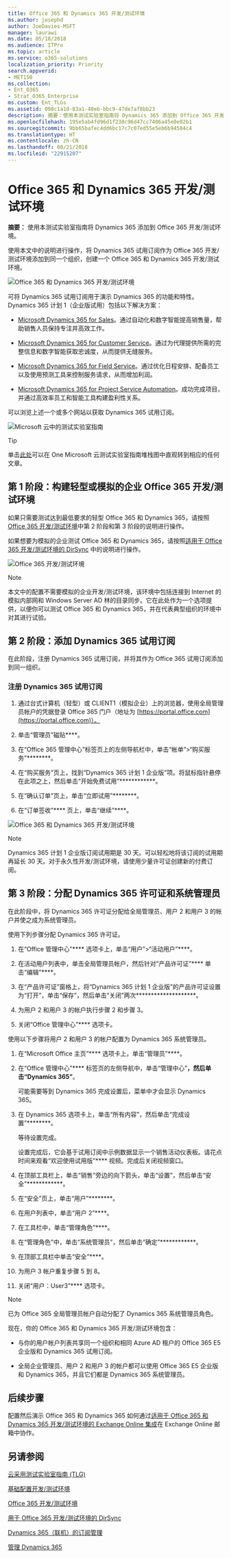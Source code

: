 ```yaml
---
title: Office 365 和 Dynamics 365 开发/测试环境
ms.author: josephd
author: JoeDavies-MSFT
manager: laurawi
ms.date: 05/18/2018
ms.audience: ITPro
ms.topic: article
ms.service: o365-solutions
localization_priority: Priority
search.appverid:
- MET150
ms.collection:
- Ent_O365
- Strat_O365_Enterprise
ms.custom: Ent_TLGs
ms.assetid: 098c1a1d-83a1-40eb-bbc9-47de7af8bb23
description: 摘要：使用本测试实验室指南将 Dynamics 365 添加到 Office 365 开发/测试环境。
ms.openlocfilehash: 195e5ab4fd96d1f238c96d47cc7406a45e0e02b1
ms.sourcegitcommit: 9bb65bafec4dd6bc17c7c07ed55e5eb6b94584c4
ms.translationtype: HT
ms.contentlocale: zh-CN
ms.lasthandoff: 08/21/2018
ms.locfileid: "22915207"
---
```

# <a name="office-365-and-dynamics-365-devtest-environment"></a>Office 365 和 Dynamics 365 开发/测试环境

 **摘要：** 使用本测试实验室指南将 Dynamics 365 添加到 Office 365 开发/测试环境。
  
使用本文中的说明进行操作，将 Dynamics 365 试用订阅作为 Office 365 开发/测试环境添加到同一个组织，创建一个 Office 365 和 Dynamics 365 开发/测试环境。

![Office 365 和 Dynamics 365 开发/测试环境](media/o365-dynamics365-dev-test.png)
  
  
可将 Dynamics 365 试用订阅用于演示 Dynamics 365 的功能和特性。Dynamics 365 计划 1（企业版试用）包括以下解决方案：
  
- [Microsoft Dynamics 365 for Sales](https://www.microsoft.com/dynamics365/sales)。通过自动化和数字智能提高销售量，帮助销售人员保持专注并高效工作。
    
- [Microsoft Dynamics 365 for Customer Service](https://www.microsoft.com/dynamics365/customer-service)。通过为代理提供所需的完整信息和数字智能获取忠诚度，从而提供无缝服务。
    
- [Microsoft Dynamics 365 for Field Service](https://www.microsoft.com/dynamics365/field-service)。通过优化日程安排、配备员工以及使用预测工具来控制服务请求，从而增加利润。
    
- [Microsoft Dynamics 365 for Project Service Automation](https://www.microsoft.com/zh-CN/dynamics365/project-service-automation)。成功完成项目，并通过高效率员工和智能工具构建盈利性关系。
    
可以浏览上述一个或多个网站以获取 Dynamics 365 试用订阅。
  
![Microsoft 云中的测试实验室指南](media/24ad0d1b-3274-40fb-972a-b8188b7268d1.png)
  
> [!TIP]
> 单击[此处](http://aka.ms/catlgstack)可以在 One Microsoft 云测试实验室指南堆栈图中直观转到相应的任何文章。
  
## <a name="phase-1-build-out-your-lightweight-or-simulated-enterprise-office-365-devtest-environment"></a>第 1 阶段：构建轻型或模拟的企业 Office 365 开发/测试环境

如果只需要测试达到最低要求的轻型 Office 365 和 Dynamics 365，请按照 [Office 365 开发/测试环境](office-365-dev-test-environment.md)中第 2 阶段和第 3 阶段的说明进行操作。
  
如果想要为模拟的企业测试 Office 365 和 Dynamics 365，请按照[适用于 Office 365 开发/测试环境的 DirSync](dirsync-for-your-office-365-dev-test-environment.md) 中的说明进行操作。

![Office 365 开发/测试环境](media/48fb91aa-09b0-4020-a496-a8253920c45d.png)
  
> [!NOTE]
> 本文中的配置不需要模拟的企业开发/测试环境，该环境中包括连接到 Internet 的模拟内部网和 Windows Server AD 林的目录同步。它在此处作为一个选项提供，以便你可以测试 Office 365 和 Dynamics 365，并在代表典型组织的环境中对其进行试验。 
  
## <a name="phase-2-add-a-dynamics-365-trial-subscription"></a>第 2 阶段：添加 Dynamics 365 试用订阅

在此阶段，注册 Dynamics 365 试用订阅，并将其作为 Office 365 试用订阅添加到同一组织。
  
### <a name="sign-up-for-a-dynamics-365-trial-subscription"></a>注册 Dynamics 365 试用订阅

1. 通过台式计算机（轻型）或 CLIENT1（模拟企业）上的浏览器，使用全局管理员帐户的凭据登录 Office 365 门户（地址为 [https://portal.office.com](https://portal.office.com)）。
    
2. 单击“管理员”磁贴****。
    
3. 在“Office 365 管理中心”标签页上的左侧导航栏中，单击“帐单”>“购买服务”********。
    
4. 在“购买服务”页上，找到“Dynamics 365 计划 1 企业版”项。将鼠标指针悬停在此项之上，然后单击“开始免费试用”************。
    
5. 在“确认订单”页上，单击“立即试用”********。
    
6. 在“订单签收”**** 页上，单击“继续”****。

![Office 365 和 Dynamics 365 开发/测试环境](media/o365-dynamics365-dev-test.png)
    
> [!NOTE]
> Dynamics 365 计划 1 企业版订阅试用期是 30 天。可以轻松地将该订阅的试用期再延长 30 天。对于永久性开发/测试环境，请使用少量许可证创建新的付费订阅。 
  
## <a name="phase-3-assign-dynamics-365-licenses-and-system-administrators"></a>第 3 阶段：分配 Dynamics 365 许可证和系统管理员

在此阶段中，将 Dynamics 365 许可证分配给全局管理员、用户 2 和用户 3 的帐户并使之成为系统管理员。
  
使用下列步骤分配 Dynamics 365 许可证。
  
1. 在“Office 管理中心”**** 选项卡上，单击“用户”>“活动用户”****。
    
2. 在活动用户列表中，单击全局管理员帐户，然后针对“产品许可证”**** 单击“编辑”****。
    
3. 在“产品许可证”窗格上，将“Dynamics 365 计划 1 企业版”的产品许可证设置为“打开”，单击“保存”，然后单击“关闭”两次********************。
    
4. 为用户 2 和用户 3 的帐户执行步骤 2 和步骤 3。
    
5. 关闭“Office 管理中心”**** 选项卡。
    
使用以下步骤将用户 2 和用户 3 的帐户配置为 Dynamics 365 系统管理员。
  
1. 在“Microsoft Office 主页”**** 选项卡上，单击“管理员”****。
    
2. 在“Office 管理中心”**** 标签页的左侧导航中，单击“管理中心”****，然后单击“Dynamics 365”****。
    
    可能需要等到 Dynamics 365 完成设置后，菜单中才会显示 Dynamics 365。
    
3. 在 Dynamics 365 选项卡上，单击“所有内容”，然后单击“完成设置”********。
    
    等待设置完成。
    
    设置完成后，它会基于试用订阅中示例数据显示一个销售活动仪表板。请花点时间来观看“欢迎使用试用版”**** 视频。完成后关闭视频窗口。
    
4. 在顶部工具栏上，单击“销售”旁边的向下箭头，单击“设置”，然后单击“安全”************。
    
5. 在“安全”页上，单击“用户”********。
    
6. 在用户列表中，单击“用户 2”****。
    
7. 在工具栏中，单击“管理角色”****。
    
8. 在“管理角色”中，单击“系统管理员”，然后单击“确定”************。
    
9. 在顶部工具栏中单击“安全”****。
    
10. 为用户 3 帐户重复步骤 5 到 8。
    
11. 关闭“用户：User3”**** 选项卡。
    
> [!NOTE]
> 已为 Office 365 全局管理员帐户自动分配了 Dynamics 365 系统管理员角色。 
  
现在，你的 Office 365 和 Dynamics 365 开发/测试环境包含：
  
- 与你的用户帐户列表共享同一个组织和相同 Azure AD 租户的 Office 365 E5 企业版和 Dynamics 365 试用订阅。
    
- 全局企业管理员、用户 2 和用户 3 的帐户都可以使用 Office 365 E5 企业版和 Dynamics 365，并且它们都是 Dynamics 365 系统管理员。
    
## <a name="next-step"></a>后续步骤

配置然后演示 Office 365 和 Dynamics 365 如何通过[适用于 Office 365 和 Dynamics 365 开发/测试环境的 Exchange Online 集成](exchange-online-integration-for-your-office-365-and-dynamics-365-dev-test-enviro.md)在 Exchange Online 邮箱中协作。
  
## <a name="see-also"></a>另请参阅

[云采用测试实验室指南 (TLG)](cloud-adoption-test-lab-guides-tlgs.md)
  
[基础配置开发/测试环境](base-configuration-dev-test-environment.md)
  
[Office 365 开发/测试环境](office-365-dev-test-environment.md)
  
[用于 Office 365 开发/测试环境的 DirSync](dirsync-for-your-office-365-dev-test-environment.md)

[Dynamics 365（联机）的订阅管理](https://technet.microsoft.com/library/jj679903.aspx)
  
[管理 Dynamics 365](https://technet.microsoft.com/library/dn531101.aspx)


